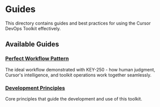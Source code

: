 # Guides

This directory contains guides and best practices for using the Cursor DevOps Toolkit effectively.

## Available Guides

### [Perfect Workflow Pattern](perfect-workflow-pattern.md)
The ideal workflow demonstrated with KEY-250 - how human judgment, Cursor's intelligence, and toolkit operations work together seamlessly.

### [Development Principles](development-principles.md)
Core principles that guide the development and use of this toolkit. 